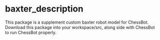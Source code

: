 # baxter_description

This package is a supplement custom baxter robot model for ChessBot. Download this package into your workspace/src, along side with ChessBot to run ChessBot properly.

